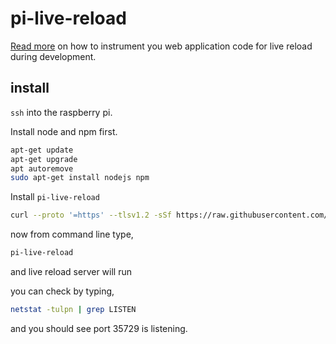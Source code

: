 # pi-live-reload

[Read more](https://github.com/napcs/node-livereload) on how to instrument you web application code for live reload during development.

## install

``ssh`` into the raspberry pi.

Install node and npm first.
```bash
apt-get update
apt-get upgrade
apt autoremove
sudo apt-get install nodejs npm
```

Install ``pi-live-reload``
```bash
curl --proto '=https' --tlsv1.2 -sSf https://raw.githubusercontent.com/kkibria/pi-live-reload/master/install.sh | sh
```

now from command line type,
```bash
pi-live-reload
```
and live reload server will run

you can check by typing,
```bash
netstat -tulpn | grep LISTEN
```
and you should see port 35729 is listening.


